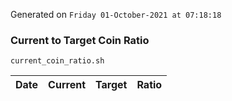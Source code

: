 Generated on `Friday 01-October-2021 at 07:18:18`

### Current to Target Coin Ratio
`current_coin_ratio.sh`

Date|Current|Target|Ratio
---|---|---|---
